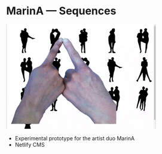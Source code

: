 # MarinA — Sequences

![Screenrecording of the initial prototype](https://raw.githubusercontent.com/fgeierst/marina-sequences/master/assets/prototype-1-screenrecording.gif)

- Experimental prototype for the artist duo MarinA 
- Netlify CMS
